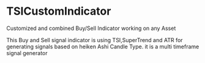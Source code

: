 # TSICustomIndicator
Customized and combined Buy/Sell Indicator working on any Asset

This Buy and Sell signal indicator is using TSI,SuperTrend and ATR for generating signals based on heiken Ashi Candle Type. it is a multi timeframe signal generator 

